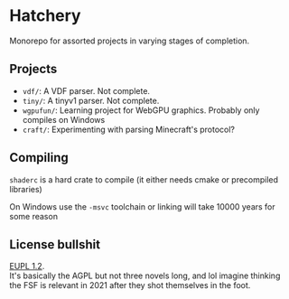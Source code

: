 # Hatchery

Monorepo for assorted projects in varying stages of completion.

## Projects

* `vdf/`: A VDF parser. Not complete.
* `tiny/`: A tinyv1 parser. Not complete.
* `wgpufun/`: Learning project for WebGPU graphics. Probably only compiles on Windows
* `craft/`: Experimenting with parsing Minecraft's protocol?

## Compiling

`shaderc` is a hard crate to compile (it either needs cmake or precompiled libraries)

On Windows use the `-msvc` toolchain or linking will take 10000 years for some reason

## License bullshit

[EUPL 1.2](https://spdx.org/licenses/EUPL-1.2.html).  
It's basically the AGPL but not three novels long, and lol imagine thinking the FSF is relevant in 2021 after they shot themselves in the foot.